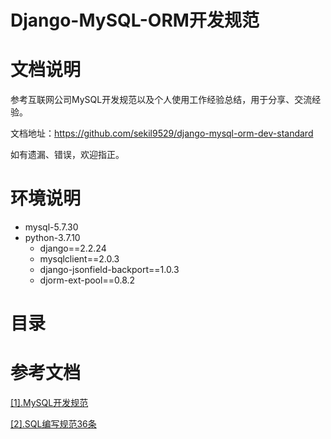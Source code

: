 # Django-MySQL-ORM开发规范

# 文档说明

参考互联网公司MySQL开发规范以及个人使用工作经验总结，用于分享、交流经验。

文档地址：https://github.com/sekil9529/django-mysql-orm-dev-standard

如有遗漏、错误，欢迎指正。

# 环境说明

- mysql-5.7.30
- python-3.7.10
  - django==2.2.24
  - mysqlclient==2.0.3
  - django-jsonfield-backport==1.0.3
  - djorm-ext-pool==0.8.2

# 目录



# 参考文档

[[1].MySQL开发规范](https://github.com/sekil9529/sql-dev-standard/blob/master/MySQL%E5%BC%80%E5%8F%91%E8%A7%84%E8%8C%83.md)

[[2].SQL编写规范36条](https://github.com/zhishutech/mysql-sql-standard/blob/master/sql/sql_write_note.md)



